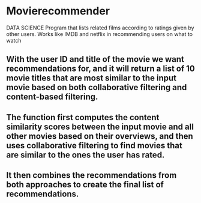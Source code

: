 # Movierecommender
DATA SCIENCE
Program that lists related films according to ratings given by other users.
Works like IMDB and netflix in recommending users on what to watch



## With the user ID and title of the movie we want recommendations for, and it will return a list of 10 movie titles that are most similar to the input movie based on both collaborative filtering and content-based filtering. 
## The function first computes the content similarity scores between the input movie and all other movies based on their overviews, and then uses collaborative filtering to find movies that are similar to the ones the user has rated. 
## It then combines the recommendations from both approaches to create the final list of recommendations.
